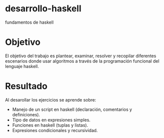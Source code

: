 # desarrollo-haskell
fundamentos de haskell

# Objetivo

El objetivo del trabajo es plantear, examinar, resolver y recopilar diferentes escenarios donde usar algoritmos a través de la programación funcional del lenguaje haskell.

# Resultado

Al  desarollar los ejercicios se aprende sobre: 

- Manejo de un script en haskell (declaración, comentarios y definiciones).
- Tipo de datos en expresiones simples.
- Funciones en haskell (tuplas y listas).
- Expresiones condicionales y recursividad.


